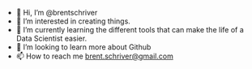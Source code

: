 - 👋 Hi, I’m @brentschriver
- 👀 I’m interested in creating things.
- 🌱 I’m currently learning the different tools that can make the life of a Data Scientist easier.
- 💞️ I’m looking to learn more about Github
- 📫 How to reach me brent.schriver@gmail.com

<!---
brentschriver/brentschriver is a ✨ special ✨ repository because its `README.md` (this file) appears on your GitHub profile.
You can click the Preview link to take a look at your changes.
--->
